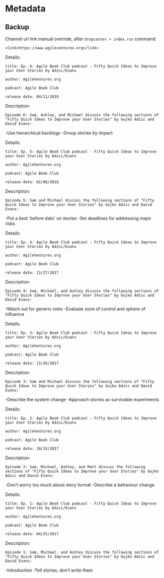# Metadata
 
## Backup

Channel url link manual override, after `dropcaster > index.rss` command:
 
`<link>https://www.agileventures.org</link>`

Details: 

	title: Ep. 6: Agile Book Club podcast - Fifty Quick Ideas to Improve your User Stories by Adzic/Evans

	author: AgileVentures.org

	podcast: Agile Book Club

	release date: 04/11/2018

Description:

	Episode 6: Sam, Ashley, and Michael discuss the following sections of "Fifty Quick Ideas to Improve your User Stories" by Gojko Adzic and David Evans: 
 
-Use hierarchical backlogs
-Group stories by impact


Details: 

	title: Ep. 5: Agile Book Club podcast - Fifty Quick Ideas to Improve your User Stories by Adzic/Evans

	author: AgileVentures.org

	podcast: Agile Book Club

	release date: 02/08/2018

Description:

	Episode 5: Sam and Michael discuss the following sections of "Fifty Quick Ideas to Improve your User Stories" by Gojko Adzic and David Evans: 
 
-Put a best 'before date' on stories 
-Set deadlines for addressing major risks


Details: 

	title: Ep. 4: Agile Book Club podcast - Fifty Quick Ideas to Improve your User Stories by Adzic/Evans

	author: AgileVentures.org

	podcast: Agile Book Club

	release date: 11/27/2017

Description:

	Episode 4: Sam, Michael, and Ashley discuss the following sections of "Fifty Quick Ideas to Improve your User Stories" by Gojko Adzic and David Evans: 
 
-Watch out for generic roles 
-Evaluate zone of control and sphere of influence


Details: 

	title: Ep. 3: Agile Book Club podcast - Fifty Quick Ideas to Improve your User Stories by Adzic/Evans

	author: AgileVentures.org

	podcast: Agile Book Club

	release date: 11/26/2017

Description:

	Episode 3: Sam and Michael discuss the following sections of "Fifty Quick Ideas to Improve your User Stories" by Gojko Adzic and David Evans: 
 
-Describe the system change 
-Approach stories as survivable experiments


Details: 

	title: Ep. 2: Agile Book Club podcast - Fifty Quick Ideas to Improve your User Stories by Adzic/Evans

	author: AgileVentures.org

	podcast: Agile Book Club

	release date: 10/15/2017

Description:

	Episode 2: Sam, Michael, Ashley, and Matt discuss the following sections of "Fifty Quick Ideas to Improve your User Stories" by Gojko Adzic and David Evans: 
 
-Don’t worry too much about story format 
-Describe a behaviour change


Details: 

	title: Ep. 1: Agile Book Club podcast - Fifty Quick Ideas to Improve your User Stories by Adzic/Evans

	author: AgileVentures.org

	podcast: Agile Book Club

	release date: 04/25/2017


Description:

	Episode 1: Sam, Michael, and Ashley discuss the following sections of "Fifty Quick Ideas to Improve your User Stories" by Gojko Adzic and David Evans: 
 
-Introduction 
-Tell stories, don’t write them